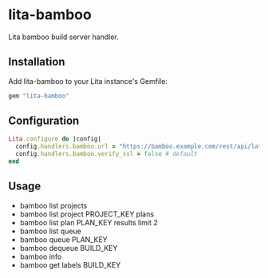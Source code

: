 # lita-bamboo

Lita bamboo build server handler.

## Installation

Add lita-bamboo to your Lita instance's Gemfile:

``` ruby
gem "lita-bamboo"
```

## Configuration

```ruby
Lita.configure do |config|
  config.handlers.bamboo.url = "https://bamboo.example.com/rest/api/latest"  
  config.handlers.bamboo.verify_ssl = false # default
end
```
## Usage

* bamboo list projects
* bamboo list project PROJECT_KEY plans
* bamboo list plan PLAN_KEY results limit 2
* bamboo list queue
* bamboo queue PLAN_KEY
* bamboo dequeue BUILD_KEY
* bamboo info
* bamboo get labels BUILD_KEY
